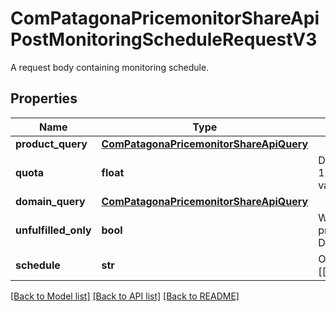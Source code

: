# ComPatagonaPricemonitorShareApiPostMonitoringScheduleRequestV3

A request body containing monitoring schedule.
## Properties
Name | Type | Description | Notes
------------ | ------------- | ------------- | -------------
**product_query** | [**ComPatagonaPricemonitorShareApiQuery**](ComPatagonaPricemonitorShareApiQuery.md) |  | [optional] 
**quota** | **float** | Defines how many products should get monitored. Default to 1.0 which means that all products are monitored. Allowed values: 0.0 &lt; quota &lt;&#x3D; 1.0 | 
**domain_query** | [**ComPatagonaPricemonitorShareApiQuery**](ComPatagonaPricemonitorShareApiQuery.md) |  | [optional] 
**unfulfilled_only** | **bool** | When it&#39;s set to true, then the monitoring considers only products on domains where no offers are found within 24h. Default false. | 
**schedule** | **str** | Only valid CRON expressions are allowed. See Cron spec [[https://www.alonsodomin.me/cron4s/userguide/index.html]] | 

[[Back to Model list]](../README.md#documentation-for-models) [[Back to API list]](../README.md#documentation-for-api-endpoints) [[Back to README]](../README.md)


